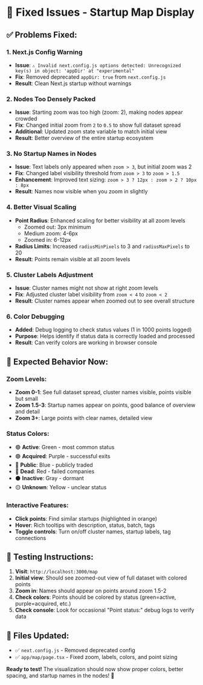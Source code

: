 # 🔧 Fixed Issues - Startup Map Display

## ✅ **Problems Fixed:**

### 1. **Next.js Config Warning** 
- **Issue**: `⚠ Invalid next.config.js options detected: Unrecognized key(s) in object: 'appDir' at "experimental"`
- **Fix**: Removed deprecated `appDir: true` from `next.config.js` 
- **Result**: Clean Next.js startup without warnings

### 2. **Nodes Too Densely Packed**
- **Issue**: Starting zoom was too high (zoom: 2), making nodes appear crowded
- **Fix**: Changed initial zoom from `2` to `0.5` to show full dataset spread
- **Additional**: Updated zoom state variable to match initial view
- **Result**: Better overview of the entire startup ecosystem

### 3. **No Startup Names in Nodes**
- **Issue**: Text labels only appeared when `zoom > 3`, but initial zoom was 2
- **Fix**: Changed label visibility threshold from `zoom > 3` to `zoom > 1.5`
- **Enhancement**: Improved text sizing: `zoom > 3 ? 12px : zoom > 2 ? 10px : 8px`
- **Result**: Names now visible when you zoom in slightly

### 4. **Better Visual Scaling**
- **Point Radius**: Enhanced scaling for better visibility at all zoom levels
  - Zoomed out: 3px minimum
  - Medium zoom: 4-6px
  - Zoomed in: 6-12px
- **Radius Limits**: Increased `radiusMinPixels` to 3 and `radiusMaxPixels` to 20
- **Result**: Points remain visible at all zoom levels

### 5. **Cluster Labels Adjustment**
- **Issue**: Cluster names might not show at right zoom levels
- **Fix**: Adjusted cluster label visibility from `zoom < 4` to `zoom < 2`
- **Result**: Cluster names appear when zoomed out to see overall structure

### 6. **Color Debugging**
- **Added**: Debug logging to check status values (1 in 1000 points logged)
- **Purpose**: Helps identify if status data is correctly loaded and processed
- **Result**: Can verify colors are working in browser console

## 🎯 **Expected Behavior Now:**

### **Zoom Levels:**
- **Zoom 0-1**: See full dataset spread, cluster names visible, points visible but small
- **Zoom 1.5-3**: Startup names appear on points, good balance of overview and detail
- **Zoom 3+**: Large points with clear names, detailed view

### **Status Colors:**
- 🟢 **Active**: Green - most common status
- 🟣 **Acquired**: Purple - successful exits  
- 🔵 **Public**: Blue - publicly traded
- 🔴 **Dead**: Red - failed companies
- ⚫ **Inactive**: Gray - dormant
- 🟡 **Unknown**: Yellow - unclear status

### **Interactive Features:**
- **Click points**: Find similar startups (highlighted in orange)
- **Hover**: Rich tooltips with description, status, batch, tags
- **Toggle controls**: Turn on/off cluster names, startup labels, tag connections

## 🚀 **Testing Instructions:**

1. **Visit**: `http://localhost:3000/map`
2. **Initial view**: Should see zoomed-out view of full dataset with colored points
3. **Zoom in**: Names should appear on points around zoom 1.5-2
4. **Check colors**: Points should be colored by status (green=active, purple=acquired, etc.)
5. **Check console**: Look for occasional "Point status:" debug logs to verify data

## 🔧 **Files Updated:**
- ✅ `next.config.js` - Removed deprecated config
- ✅ `app/map/page.tsx` - Fixed zoom, labels, colors, and point sizing

**Ready to test!** The visualization should now show proper colors, better spacing, and startup names in the nodes! 🎉